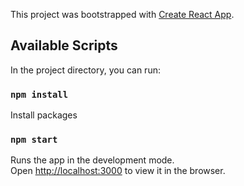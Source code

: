 This project was bootstrapped with [Create React App](https://github.com/facebook/create-react-app).

## Available Scripts

In the project directory, you can run:

### `npm install`
Install packages


### `npm start`

Runs the app in the development mode.<br />
Open [http://localhost:3000](http://localhost:3000) to view it in the browser.
